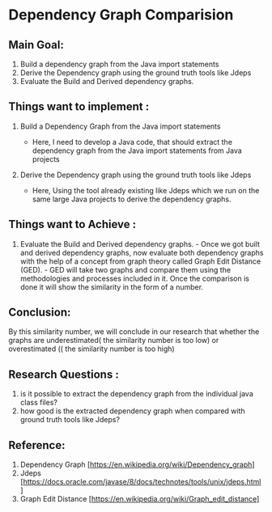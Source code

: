 # **Dependency Graph Comparision**
 
 
 
 ## **Main Goal:**

 
1.	Build a dependency graph from the Java import statements
2.	Derive the Dependency graph using the ground truth tools like Jdeps
3.	Evaluate the Build and Derived dependency graphs.



 ## **Things want to implement :**
 
1. Build a Dependency Graph from the Java import statements
      - Here, I need to develop a Java code, that should extract the dependency graph from the Java import statements from Java projects
      
2.  Derive the Dependency graph using the ground truth tools like Jdeps
      - Here, Using the tool already existing like Jdeps which we run on the same large Java projects to derive the dependency graphs.
 
  
## **Things want to Achieve :**
  
1. Evaluate the Build and Derived dependency graphs.
        - Once we got built and derived dependency graphs, now evaluate both dependency graphs with the help of a concept from graph theory called Graph Edit Distance (GED). 
        - GED will take two graphs and compare them using the methodologies and processes included in it. Once the comparison is done it will show the similarity in the form of a number. 

 ## Conclusion:
 
  By this similarity number, we will conclude in our research that whether the graphs are underestimated( the similarity number is too low) or overestimated (( the similarity number is too high)
## Research Questions :
1. is it possible to extract the dependency graph from the individual java class files?
2. how good is the extracted dependency graph when compared with ground truth tools like Jdeps?

## Reference:

  1. Dependency Graph [https://en.wikipedia.org/wiki/Dependency_graph]
  2. Jdeps [https://docs.oracle.com/javase/8/docs/technotes/tools/unix/jdeps.html]
  3. Graph Edit Distance [https://en.wikipedia.org/wiki/Graph_edit_distance]
